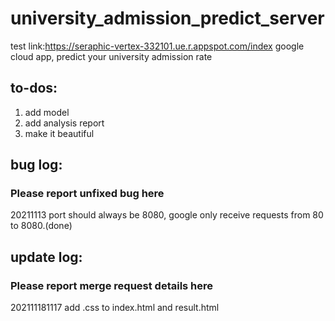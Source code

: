 # university_admission_predict_server
test link:https://seraphic-vertex-332101.ue.r.appspot.com/index
google cloud app, predict your university admission rate

## to-dos:
1. add model
2. add analysis report
3. make it beautiful

## bug log:
### Please report unfixed bug here
20211113 port should always be 8080, google only receive requests from 80 to 8080.(done)

## update log:
### Please report merge request details here
202111181117 add .css to index.html and result.html


